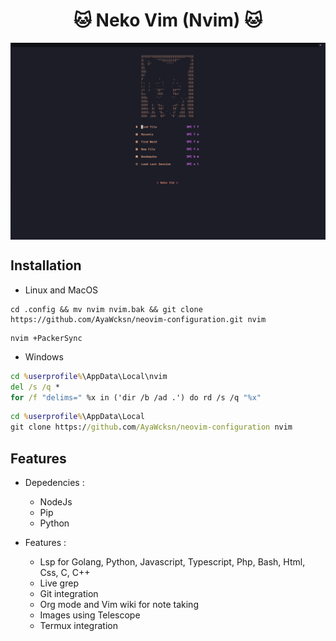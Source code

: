 <h1 align="center">🐱 Neko Vim (Nvim) 🐱</h1>


<img src="./images/Dashboard.png" align="center"></img>


## Installation

- Linux and MacOS 
  
``` shell
cd .config && mv nvim nvim.bak && git clone https://github.com/AyaWcksn/neovim-configuration.git nvim
```

``` shell
nvim +PackerSync
```

- Windows
   
``` cmd
cd %userprofile%\AppData\Local\nvim
del /s /q *
for /f "delims=" %x in ('dir /b /ad .') do rd /s /q "%x"
```

``` cmd
cd %userprofile%\AppData\Local
git clone https://github.com/AyaWcksn/neovim-configuration nvim
```

## Features

- Depedencies :
  - NodeJs 
  - Pip
  - Python

- Features :
  - Lsp for Golang, Python, Javascript, Typescript, Php, Bash, Html, Css, C, C++
  - Live grep
  - Git integration 
  - Org mode and Vim wiki for note taking
  - Images using Telescope
  - Termux integration

